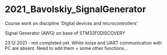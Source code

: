 # 2021_Bavolskiy_SignalGenerator
Course work on discipline 'Digital devices and microcontrollers'

Signal Generator (AWG) on base of STM32F0DISCOVERY

23.12.2021 - not completed yet. White noise and UART communication with PC are absent. Need to add them + some other functions...
